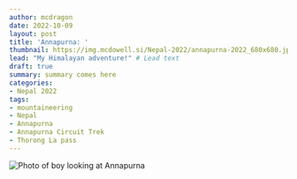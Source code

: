 ```yaml
---
author: mcdragon
date: 2022-10-09
layout: post
title: 'Annapurna: '
thumbnail: https://img.mcdowell.si/Nepal-2022/annapurna-2022_680x680.jpg
lead: "My Himalayan adventure!" # Lead text
draft: true
summary: summary comes here 
categories:
- Nepal 2022
tags:
- mountaineering
- Nepal
- Annapurna
- Annapurna Circuit Trek
- Thorong La pass
---
```

![Photo of boy looking at Annapurna](https://img.mcdowell.si/Nepal-2022/annapurna-child.jpg)


